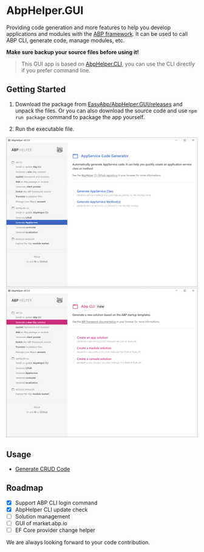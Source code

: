 # AbpHelper.GUI

Providing code generation and more features to help you develop applications and modules with the [ABP framework](https://abp.io). It can be used to call ABP CLI, generate code, manage modules, etc.

**Make sure backup your source files before using it!**

> This GUI app is based on [AbpHelper.CLI](https://github.com/EasyAbp/AbpHelper.CLI), you can use the CLI directly if you prefer command line.

## Getting Started

1. Download the package from [EasyAbp/AbpHelper.GUI/releases](https://github.com/EasyAbp/AbpHelper.GUI/releases) and unpack the files. Or you can also download the source code and use `npm run package` command to package the app yourself.

2. Run the executable file.

![preview 1](/docs/images/preview1.png)
![preview 2](/docs/images/preview2.png)

## Usage

* [Generate CRUD Code](/docs/AbpHelper-CLI/Generate-CRUD-Code/Usage.md)

## Roadmap

- [x] Support ABP CLI login command
- [x] AbpHelper CLI update check
- [ ] Solution management
- [ ] GUI of market.abp.io
- [ ] EF Core provider change helper

We are always looking forward to your code contribution.
